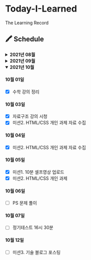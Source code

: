 # Today-I-Learned

The Learning Record

## 🖍 Schedule

<details>
<summary><b>2021년 08월</b></summary>

#### 08월 28일

- [x] HTML 강의 듣기

  - 개요
  - 실습환경 세팅
  - HTML이란?
  - 텍스트 요소

- [x] HTML 강의 정리
  - [01. 개요](https://github.com/canmarkme/Today-ILearned/blob/main/HTML/01.%EA%B0%9C%EC%9A%94.md)
  - [02. 실습환경 개요](https://github.com/canmarkme/Today-ILearned/blob/main/HTML/02.%20%EC%8B%A4%EC%8A%B5%ED%99%98%EA%B2%BD%20%EC%84%B8%ED%8C%85.md)

#### 08월 29일

- [x] HTML 강의 듣기
  - 구조를 나타내는 요소
  - 목록과 표
  - 임베디드요소
  - 폼 과련 요소
  - 메타데이터 요소
  - 전역속성
- [x] HTML 강의 정리
  - [03. HTML이란?](https://github.com/canmarkme/Today-ILearned/blob/main/HTML/03.%20HTML%EC%9D%B4%EB%9E%80.md)
  - [04. 텍스트 요소](https://github.com/canmarkme/Today-ILearned/blob/main/HTML/04.%20%ED%85%8D%EC%8A%A4%ED%8A%B8%EC%9A%94%EC%86%8C.md)
- [x] 마크다운 공부

#### 08월 30일

- [x] HTML 강의 정리
  - [05. 구조를 나타내는 요소](https://github.com/canmarkme/Today-ILearned/blob/main/HTML/05.%20%EA%B5%AC%EC%A1%B0%EB%A5%BC%20%EB%82%98%ED%83%80%EB%82%B4%EB%8A%94%20%EC%9A%94%EC%86%8C.md)
  - [06. 목록과 표](https://github.com/canmarkme/Today-ILearned/blob/main/HTML/06.%20%EB%AA%A9%EB%A1%9D%EA%B3%BC%20%ED%91%9C.md)

#### 08월 31일

- [x] HTML 강의 정리
  - [07. 임베디드 요소](https://github.com/canmarkme/Today-ILearned/blob/main/HTML/07.%20%EC%9E%84%EB%B2%A0%EB%94%94%EB%93%9C%20%EC%9A%94%EC%86%8C.md)

</details>

<details>
  <summary><b>2021년 09월</b></summary>

#### 09월 01일

- [x] HTML 강의 정리
  - [08. 폼 관련 요소](https://github.com/canmarkme/Today-ILearned/blob/main/HTML/08.%20%ED%8F%BC%20%EA%B4%80%EB%A0%A8%20%EC%9A%94%EC%86%8C.md)
  - [09. 메타데이터 요소](https://github.com/canmarkme/Today-ILearned/blob/main/HTML/09.%20%EB%A9%94%ED%83%80%EB%8D%B0%EC%9D%B4%ED%84%B0%20%EC%9A%94%EC%86%8C.md)
  - [10. 전역속성](https://github.com/canmarkme/Today-ILearned/blob/main/HTML/10.%20%EC%A0%84%EC%97%AD%20%EC%86%8D%EC%84%B1.md)
- [x] CSS 강의 듣기
  - 개요
  - 선택자(셀렉터)
- [x] 교육과정 OT 19시

#### 09월 02일

- [x] CSS 강의 듣기
  - 폰트 관련 속성
  - 단위와 값
- [x] CSS 강의 정리
  - [01. 개요](https://github.com/canmarkme/Today-ILearned/blob/main/CSS/outline.md)
- [x] 정기테스트 18시

#### 09월 03일

- [x] CSS 강의 듣기
  - 박스모델
  - 레이아웃
  - 색상과 배경
- [x] [1주차 회고 작성](https://github.com/canmarkme/Today-ILearned/blob/main/Journal/1st_retrospect.md)

#### 09월 04일

- [x] HTML 복습

#### 09월 05일

- [x] HTML 복습
- [x] HTML 주말과제
- [ ] 코딩테스트 주말과제

#### 09월 06일

- [x] 제로베이스 프로필 관리 100% 업데이트
- [x] 에세이 제출

#### 09월 07일

- [x] CSS 강의 듣기
  - transform
  - transition
  - 애니메이션
- [x] CSS 강의 정리
  - [02. 선택자(셀렉터)](https://github.com/canmarkme/Today-ILearned/blob/main/CSS/02.%20%EC%84%A0%ED%83%9D%EC%9E%90(%EC%85%80%EB%9F%AD%ED%84%B0).md)
- [x] 프론트엔드 강사님 라이브 세션 19:30~21:00

#### 09월 08일

- [x] CSS 강의 정리
  - [03. 폰트 관련 속성](https://github.com/canmarkme/Today-ILearned/blob/main/CSS/03.%20%ED%8F%B0%ED%8A%B8%20%EA%B4%80%EB%A0%A8%20%EC%86%8D%EC%84%B1.md)
  - [04. 단위와 값](https://github.com/canmarkme/Today-ILearned/blob/main/CSS/04.%20%EB%8B%A8%EC%9C%84%EC%99%80%20%EA%B0%92.md)

#### 09월 09일

- [x] CSS 강의 정리
  - [05. 박스모델](https://github.com/canmarkme/Today-ILearned/blob/main/CSS/05.%20%EB%B0%95%EC%8A%A4%EB%AA%A8%EB%8D%B8.md)
  - [06. 레이아웃](https://github.com/canmarkme/Today-ILearned/blob/main/CSS/06.%20%EB%A0%88%EC%9D%B4%EC%95%84%EC%9B%83.md)
- [x] 정기테스트 18시

#### 09월 10일

- [x] CSS 강의 정리
  - [07. 색상과 배경](https://github.com/canmarkme/Today-ILearned/blob/main/CSS/07.%20%EC%83%89%EC%83%81%EA%B3%BC%20%EB%B0%B0%EA%B2%BD.md)
  - [08. transform](https://github.com/canmarkme/Today-ILearned/blob/main/CSS/08.%20transform.md)

#### 09월 11일

- [x] CSS 강의 정리
  - [09. transition](https://github.com/canmarkme/Today-ILearned/blob/main/CSS/09.%20transition.md)
  - [10. 애니메이션](https://github.com/canmarkme/Today-ILearned/blob/main/CSS/10.%20%EC%95%A0%EB%8B%88%EB%A9%94%EC%9D%B4%EC%85%98.md)
- [x] CSS 강의 듣기
  - flexbox
  - grid

#### 09월 12일
- [x] CSS 강의 정리
  - [11. Flex](https://github.com/canmarkme/Today-ILearned/blob/main/CSS/11.%20Flex.md)
- [x] HTML 주말과제
- [ ] 코딩테스트 주말과제

#### 09월 14일

- [x] CSS 강의 정리
  - [12. 그리드](https://github.com/canmarkme/Today-ILearned/blob/main/CSS/12.%20%EA%B7%B8%EB%A6%AC%EB%93%9C.md)
- [x] 프론트엔드 강사님 라이브 세션 19:30~21:00

#### 09월 15일

- [x] HTML/CSS 복습

#### 09월 16일

- [x] HTML/CSS 복습
- [x] 정기테스트 18시

#### 09월 17일

- [x] HTML/CSS 복습

#### 09월 18일

- [x] CSS 정리
  - [13. 미디어 쿼리](https://github.com/canmarkme/Today-ILearned/blob/main/CSS/13.%20%EB%AF%B8%EB%94%94%EC%96%B4%20%EC%BF%BC%EB%A6%AC.md)
- [x] 자바스크립트 기초 강의(드림코딩 by 엘리)

#### 09월 19일
- [x] 자바스크립트 기초 강의(드림코딩 by 엘리)
- [X] 백준 단계별 풀기 

#### 09월 20일
- [X] 백준 단계별 풀기 

#### 09월 21일
- [X] 백준 단계별 풀기 

#### 09월 22일
- [X] 백준 단계별 풀기 

#### 09월 23일
- [X] 백준 단계별 풀기 

#### 09월 24일
- [X] 백준 단계별 풀기 
- [X] 자바스립트 강의 

#### 09월 25일
- [X] 자바스립트 강의 

#### 09월 26일
- [X] 자바스립트 정리 

#### 09월 27일
- [X] 자바스립트 정리 
- [X] PS 문제

#### 09월 28일
- [X] 자바스립트 정리 
- [X] 라이브 세션 19:30~21:00

#### 09월 29일
- [X] 자바스립트 정리 
- [X] PS 문제 풀이

#### 09월 30일
- [X] 자바스립트 정리 
- [X] PS 문제 풀이
- [x] 정기테스트 16시 30분
</details>

<details open>
  <summary><b>2021년 10월</b></summary>

#### 10월 01일

- [x] 수학 강의 정리

#### 10월 03일

- [x] 자료구조 강의 시청
- [x] 미션2. HTML/CSS 개인 과제 자료 수집

#### 10월 04일

- [x] 미션2. HTML/CSS 개인 과제 자료 수집

#### 10월 05일

- [x] 미션1. 10분 셀프영상 업로드
- [x] 미션2. HTML/CSS 개인 과제

#### 10월 06일

- [ ] PS 문제 풀이

#### 10월 07일

- [ ] 정기테스트 16시 30분

#### 10월 12일

- [ ] 미션3. 기술 블로그 포스팅

</details>
